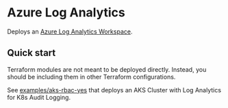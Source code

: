 # Azure Log Analytics

Deploys an [Azure Log Analytics Workspace](https://registry.terraform.io/providers/hashicorp/azurerm/latest/docs/resources/log_analytics_workspace).

## Quick start

Terraform modules are not meant to be deployed directly. Instead, you should be including them in other Terraform configurations. 

See [examples/aks-rbac-yes](../../../examples/aks-rbac-yes) that deploys an AKS Cluster with Log Analytics for K8s Audit Logging.